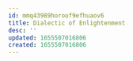 ```yaml
---
id: mmq43989horoof9efhuaov6
title: Dialectic of Enlightenment
desc: ''
updated: 1655507016806
created: 1655507016806
---
```


